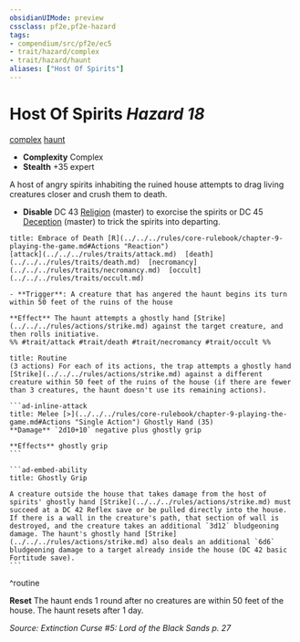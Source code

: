 ```yaml
---
obsidianUIMode: preview
cssclass: pf2e,pf2e-hazard
tags:
- compendium/src/pf2e/ec5
- trait/hazard/complex
- trait/hazard/haunt
aliases: ["Host Of Spirits"]
---
```

# Host Of Spirits *Hazard 18*  
[complex](complex.md)  [haunt](haunt.md)  

- **Complexity** Complex
- **Stealth** +35 expert  

A host of angry spirits inhabiting the ruined house attempts to drag living creatures closer and crush them to death.

- **Disable** DC 43 [Religion](../../skills.md#Religion) (master) to exorcise the spirits or DC 45 [Deception](../../skills.md#Deception) (master) to trick the spirits into departing.  
     
```ad-embed-ability
title: Embrace of Death [R](../../../rules/core-rulebook/chapter-9-playing-the-game.md#Actions "Reaction")
[attack](../../../rules/traits/attack.md)  [death](../../../rules/traits/death.md)  [necromancy](../../../rules/traits/necromancy.md)  [occult](../../../rules/traits/occult.md)  

- **Trigger**: A creature that has angered the haunt begins its turn within 50 feet of the ruins of the house

**Effect** The haunt attempts a ghostly hand [Strike](../../../rules/actions/strike.md) against the target creature, and then rolls initiative.  
%% #trait/attack #trait/death #trait/necromancy #trait/occult %%
```

````ad-pf2-summary
title: Routine
(3 actions) For each of its actions, the trap attempts a ghostly hand [Strike](../../../rules/actions/strike.md) against a different creature within 50 feet of the ruins of the house (if there are fewer than 3 creatures, the haunt doesn't use its remaining actions).

```ad-inline-attack
title: Melee [>](../../../rules/core-rulebook/chapter-9-playing-the-game.md#Actions "Single Action") Ghostly Hand (35)
**Damage** `2d10+10` negative plus ghostly grip 
 
**Effects** ghostly grip
```

```ad-embed-ability
title: Ghostly Grip

A creature outside the house that takes damage from the host of spirits' ghostly hand [Strike](../../../rules/actions/strike.md) must succeed at a DC 42 Reflex save or be pulled directly into the house. If there is a wall in the creature's path, that section of wall is destroyed, and the creature takes an additional `3d12` bludgeoning damage. The haunt's ghostly hand [Strike](../../../rules/actions/strike.md) also deals an additional `6d6` bludgeoning damage to a target already inside the house (DC 42 basic Fortitude save).
```
````
^routine

**Reset** The haunt ends 1 round after no creatures are within 50 feet of the house. The haunt resets after 1 day.  

*Source: Extinction Curse #5: Lord of the Black Sands p. 27*
